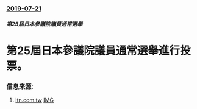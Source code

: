 ### [2019-07-21](/news/2019/07/21/index.md)

##### 第25屆日本參議院議員通常選舉
# 第25屆日本參議院議員通常選舉進行投票。 




### 信息来源:

1. [ltn.com.tw](https://news.ltn.com.tw/news/world/paper/1304840) [IMG](https://img.ltn.com.tw/Upload/news/600/2019/07/21/292.jpg)
